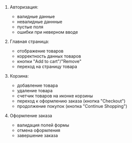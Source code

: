 1. Авторизация:
    - валидные данные
    - невалидные даннные
    - пустые поля
    - ошибки при неверном вводе


2. Главная страница:
    - отображение товаров
    - корректность данных товаров
    - кнопки "Add to cart"/"Remove"
    - переход на страницу товара


3. Корзина:
   - добавление товара
   - удаление товара
   - счетчик товаров на иконке корзины
   - переход к оформлению заказа (кнопка "Checkout")
   - продолжение покупок (кнопка "Continue Shopping")


4. Оформление заказа
   - валидация полей формы
   - отмена оформления
   - завершение заказа